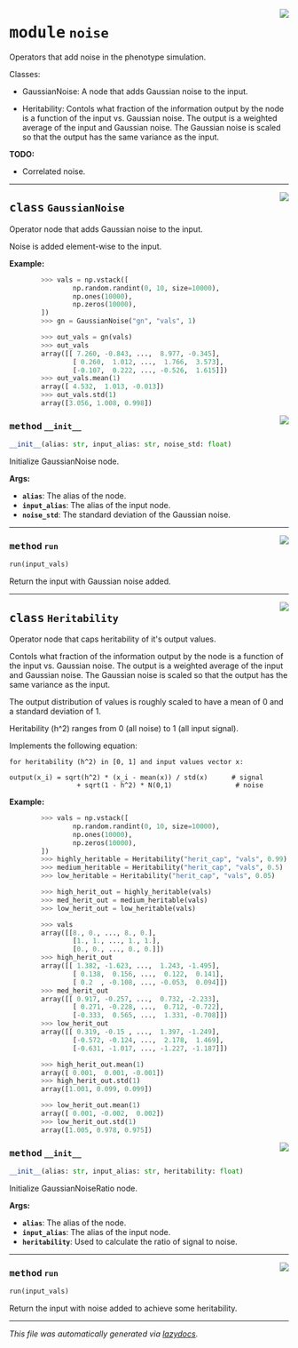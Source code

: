 <!-- markdownlint-disable -->

<a href="../../pheno_sim/func_nodes/noise.py#L0"><img align="right" style="float:right;" src="https://img.shields.io/badge/-source-cccccc?style=flat-square"></a>

# <kbd>module</kbd> `noise`
Operators that add noise in the phenotype simulation. 

Classes: 

 * GaussianNoise: A node that adds Gaussian noise to the input. 

 * Heritability: Contols what fraction of the information output by  the node is a function of the input vs. Gaussian noise. The output is  a weighted average of the input and Gaussian noise. The Gaussian noise  is scaled so that the output has the same variance as the input. 



**TODO:**
  * Correlated noise.      



---

<a href="../../pheno_sim/func_nodes/noise.py#L21"><img align="right" style="float:right;" src="https://img.shields.io/badge/-source-cccccc?style=flat-square"></a>

## <kbd>class</kbd> `GaussianNoise`
Operator node that adds Gaussian noise to the input. 

Noise is added element-wise to the input. 



**Example:**
 ```python
         >>> vals = np.vstack([
                 np.random.randint(0, 10, size=10000),
                 np.ones(10000),
                 np.zeros(10000),
         ])
         >>> gn = GaussianNoise("gn", "vals", 1)

         >>> out_vals = gn(vals)
         >>> out_vals
         array([[ 7.260, -0.843, ...,  8.977, -0.345],
                 [ 0.260,  1.012, ...,  1.766,  3.573],
                 [-0.107,  0.222, ..., -0.526,  1.615]])
         >>> out_vals.mean(1)
         array([ 4.532,  1.013, -0.013])
         >>> out_vals.std(1)
         array([3.056, 1.008, 0.998])
``` 

<a href="../../pheno_sim/func_nodes/noise.py#L47"><img align="right" style="float:right;" src="https://img.shields.io/badge/-source-cccccc?style=flat-square"></a>

### <kbd>method</kbd> `__init__`

```python
__init__(alias: str, input_alias: str, noise_std: float)
```

Initialize GaussianNoise node. 



**Args:**
 
 - <b>`alias`</b>:  The alias of the node. 
 - <b>`input_alias`</b>:  The alias of the input node. 
 - <b>`noise_std`</b>:  The standard deviation of the Gaussian noise. 




---

<a href="../../pheno_sim/func_nodes/noise.py#L59"><img align="right" style="float:right;" src="https://img.shields.io/badge/-source-cccccc?style=flat-square"></a>

### <kbd>method</kbd> `run`

```python
run(input_vals)
```

Return the input with Gaussian noise added. 


---

<a href="../../pheno_sim/func_nodes/noise.py#L66"><img align="right" style="float:right;" src="https://img.shields.io/badge/-source-cccccc?style=flat-square"></a>

## <kbd>class</kbd> `Heritability`
Operator node that caps heritability of it's output values. 

Contols what fraction of the information output by the node is a function of the input vs. Gaussian noise. The output is a weighted average of the input and Gaussian noise. The Gaussian noise is scaled so that the output has the same variance as the input. 

The output distribution of values is roughly scaled to have a mean of 0 and a standard deviation of 1. 

Heritability (h^2) ranges from 0 (all noise) to 1 (all input signal). 

Implements the following equation: 

```
for heritability (h^2) in [0, 1] and input values vector x:

output(x_i) = sqrt(h^2) * (x_i - mean(x)) / std(x)      # signal
                 + sqrt(1 - h^2) * N(0,1)                # noise
``` 



**Example:**
 ```python
         >>> vals = np.vstack([
                 np.random.randint(0, 10, size=10000),
                 np.ones(10000),
                 np.zeros(10000),
         ])
         >>> highly_heritable = Heritability("herit_cap", "vals", 0.99)
         >>> medium_heritable = Heritability("herit_cap", "vals", 0.5)
         >>> low_heritable = Heritability("herit_cap", "vals", 0.05)

         >>> high_herit_out = highly_heritable(vals)
         >>> med_herit_out = medium_heritable(vals)
         >>> low_herit_out = low_heritable(vals)

         >>> vals
         array([[8., 0., ..., 8., 0.],
                 [1., 1., ..., 1., 1.],
                 [0., 0., ..., 0., 0.]])
         >>> high_herit_out
         array([[ 1.382, -1.623, ...,  1.243, -1.495],
                 [ 0.138,  0.156, ...,  0.122,  0.141],
                 [ 0.2  , -0.108, ..., -0.053,  0.094]])
         >>> med_herit_out
         array([[ 0.917, -0.257, ...,  0.732, -2.233],
                 [ 0.271, -0.228, ...,  0.712, -0.722],
                 [-0.333,  0.565, ...,  1.331, -0.708]])
         >>> low_herit_out
         array([[ 0.319, -0.15 , ...,  1.397, -1.249],
                 [-0.572, -0.124, ...,  2.178,  1.469],
                 [-0.631, -1.017, ..., -1.227, -1.187]])

         >>> high_herit_out.mean(1)
         array([ 0.001,  0.001, -0.001])
         >>> high_herit_out.std(1)
         array([1.001, 0.099, 0.099])

         >>> low_herit_out.mean(1)
         array([ 0.001, -0.002,  0.002])
         >>> low_herit_out.std(1)
         array([1.005, 0.978, 0.975])
``` 

<a href="../../pheno_sim/func_nodes/noise.py#L132"><img align="right" style="float:right;" src="https://img.shields.io/badge/-source-cccccc?style=flat-square"></a>

### <kbd>method</kbd> `__init__`

```python
__init__(alias: str, input_alias: str, heritability: float)
```

Initialize GaussianNoiseRatio node. 



**Args:**
 
 - <b>`alias`</b>:  The alias of the node. 
 - <b>`input_alias`</b>:  The alias of the input node. 
 - <b>`heritability`</b>:  Used to calculate the ratio of signal to noise. 




---

<a href="../../pheno_sim/func_nodes/noise.py#L144"><img align="right" style="float:right;" src="https://img.shields.io/badge/-source-cccccc?style=flat-square"></a>

### <kbd>method</kbd> `run`

```python
run(input_vals)
```

Return the input with noise added to achieve some heritability. 




---

_This file was automatically generated via [lazydocs](https://github.com/ml-tooling/lazydocs)._
